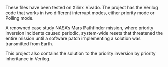 These files have been tested on Xilinx Vivado. 
The project has the Verilog code that works in two different interrupt modes, either priority mode or Polling mode. 



A renowned case study 
NASA’s Mars Pathfinder mission, where priority inversion incidents caused periodic,
system-wide resets that threatened the entire mission until a software patch implementing a solution was transmitted from Earth.

This project also contains the solution to the priority inversion by priority inheritance in Verilog.
